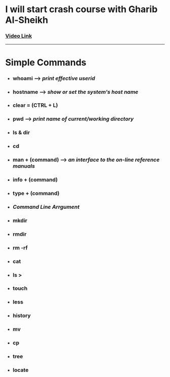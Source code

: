 # I will start crash course with Gharib Al-Sheikh

### [Video Link](https://youtu.be/OxL0B1F65W8?si=b_YyLsQ68tQurfGO)

---

# Simple Commands

- ### whoami --> **_print effective userid_**
- ### hostname --> **_show or set the system's host name_**
- ### clear = (CTRL + L)
- ### pwd --> **_print name of current/working directory_**
- ### ls & dir
- ### cd
- ### man + (command) --> **_an interface to the on-line reference manuals_**
- ### info + (command)
- ### type + (command)
- ### _Command Line Arrgument_
- ### mkdir
- ### rmdir
- ### rm -rf
- ### cat
- ### ls >
- ### touch
- ### less
- ### history
- ### mv
- ### cp
- ### tree
- ### locate
